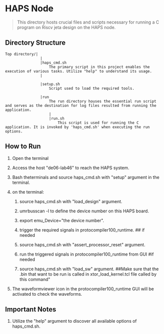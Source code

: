 # HAPS Node  
> This directory hosts crucial files and scripts necessary for running a C program on Riscv jeta design on the HAPS node.

## Directory Structure

    Top directory/|
                    |
                    |haps_cmd.sh
                        The primary script in this project enables the execution of various tasks. Utilize "help" to understand its usage.
                    |
                    
                    |setup.sh
                        Script used to load the required tools.
                   
                    |run
                        The run directory houses the essential run script and serves as the destination for log files resulted from running the 						application.
                        |
                        |run.sh
                            This script is used for running the C application. It is invoked by 'haps_cmd.sh' when executing the run options.

## How to Run
1. Open the terminal

2. Access the host "de06-lab46" to reach the HAPS system.

3. Bash theterminals and source haps_cmd.sh with "setup" argument in the terminal.

5. on the terminal:

    1. source haps_cmd.sh with "load_design" argument.
    2. umrbusscan -l to define the device number on this HAPS board.
    3. export emu_Device="the device number".
    4. trigger the required signals in protocompiler100_runtime. ## if needed

    5. source haps_cmd.sh with "assert_processor_reset" argument.
    6. run the triggered signals in protocompiler100_runtime from GUI #if needed
    7. source haps_cmd.sh with "load_sw" argument. ##Make sure that the .bin that want to be run is called in xtor_load_kernel.tcl file called by this command"

8. The waveformviewer icon in the protocompiler100_runtime GUI will be activated to check the waveforms.

## Important Notes
1. Utilize the "help" argument to discover all available options of haps_cmd.sh.
